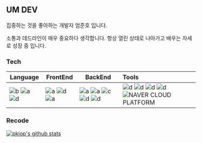 ## UM DEV

집중하는 것을 좋아하는 개발자 엄준호 입니다. 

소통과 데드라인이 매우 중요하다 생각합니다. 항상 열린 상태로 나아가고 배우는 자세로 성장 중 입니다.  



###  Tech



| Language                                                     | FrontEnd                                                     | BackEnd                                                      | Tools                                                        |
| ------------------------------------------------------------ | ------------------------------------------------------------ | ------------------------------------------------------------ | :----------------------------------------------------------- |
| ![b](https://img.shields.io/badge/java-007396?style=flat-square&logo=java&logoColor=white) ![a](https://img.shields.io/badge/JavaScript-f7df11?style=flat-square&logo=JavaScript&logoColor=black) ![d](https://img.shields.io/badge/Python3-306998?style=flat-square&logo=python&logoColor=white) | ![a](https://img.shields.io/badge/React-61dafb?style=flat-square&logo=React&logoColor=black) ![d](https://img.shields.io/badge/Jsp-e76f00?style=flat-square&logo=jsp&logoColor=white)![a](https://img.shields.io/badge/Jquery-0769AD?style=flat-square&logo=jquery&logoColor=black) | ![a](https://img.shields.io/badge/spring-6DB33F?style=flat-square&logo=spring&logoColor=white) ![a](https://img.shields.io/badge/flask-000000?style=flat-square&logo=flask&logoColor=white) ![c](https://img.shields.io/badge/MongoDB-47A248?style=flat-square&logo=MongoDB&logoColor=white)  ![d](https://img.shields.io/badge/MySQL-4479A1?style=flat-square&logo=MySQL&logoColor=white) ![d](https://img.shields.io/badge/oracle-F80000?style=flat-square&logo=oracle&logoColor=white) | ![d](https://img.shields.io/badge/Nginx-009639?style=flat-square&logo=Nginx&logoColor=white) ![d](https://img.shields.io/badge/docker-2496ED?style=flat-square&logo=docker&logoColor=white) ![d](https://img.shields.io/badge/Jenkins-D24939?style=flat-square&logo=jenkins&logoColor=white) ![d](https://img.shields.io/badge/AWS-232F3E?style=flat-square&logo=AWS&logoColor=white)![NAVER CLOUD PLATFORM](https://img.shields.io/badge/NAVER%20CLOUD%20PLATFORM-80000?style=flat-square&logo=naver&logoColor=white) |


### Recode

[![pkiop's github stats](https://github-readme-stats.vercel.app/api?username=Junoo8888)](https://github.com/anuraghazra/github-readme-stats)  <!--<img src="https://github-readme-stats.vercel.app/api/top-langs/?username=ungyuun&exclude_repo=songyouyoung.github.io&layout=compact&theme=tokyonight" height = "195px"/>-->

